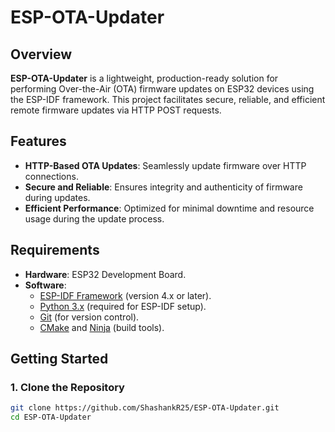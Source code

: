 # ESP-OTA-Updater


## Overview
**ESP-OTA-Updater** is a lightweight, production-ready solution for performing Over-the-Air (OTA) firmware updates on ESP32 devices using the ESP-IDF framework. This project facilitates secure, reliable, and efficient remote firmware updates via HTTP POST requests.

## Features
- **HTTP-Based OTA Updates**: Seamlessly update firmware over HTTP connections.
- **Secure and Reliable**: Ensures integrity and authenticity of firmware during updates.
- **Efficient Performance**: Optimized for minimal downtime and resource usage during the update process.

## Requirements
- **Hardware**: ESP32 Development Board.
- **Software**:
  - [ESP-IDF Framework](https://docs.espressif.com/projects/esp-idf/en/latest/esp32/get-started/) (version 4.x or later).
  - [Python 3.x](https://www.python.org/downloads/) (required for ESP-IDF setup).
  - [Git](https://git-scm.com/) (for version control).
  - [CMake](https://cmake.org/) and [Ninja](https://ninja-build.org/) (build tools).

## Getting Started

### 1. Clone the Repository
```bash
git clone https://github.com/ShashankR25/ESP-OTA-Updater.git
cd ESP-OTA-Updater

